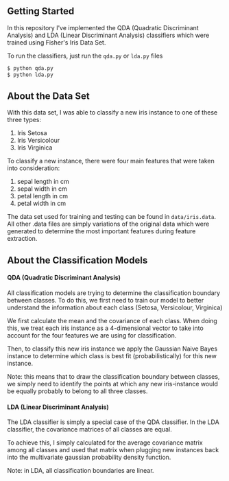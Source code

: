 ## Getting Started
In this repository I've implemented the QDA (Quadratic Discriminant Analysis) and LDA (Linear Discriminant Analysis) classifiers which were trained using Fisher's Iris Data Set.

To run the classifiers, just run the `qda.py` or `lda.py` files
```bash
$ python qda.py
$ python lda.py
```

## About the Data Set
With this data set, I was able to classify a new iris instance to one of these three types:
1. Iris Setosa
2. Iris Versicolour
3. Iris Virginica

To classify a new instance, there were four main features that were taken into consideration:
1. sepal length in cm 
2. sepal width in cm 
3. petal length in cm 
4. petal width in cm

The data set used for training and testing can be found in `data/iris.data`. All other .data files are simply variations of the original data which were generated to determine the most important features during feature extraction.

## About the Classification Models
#### QDA (Quadratic Discriminant Analysis)
All classification models are trying to determine the classification boundary between classes. To do this, we first need to train our model to better understand the information about each class (Setosa, Versicolour, Virginica)

We first calculate the mean and the covariance of each class. When doing this, we treat each iris instance as a 4-dimensional vector to take into account for the four features we are using for classification.

Then, to classify this new iris instance we apply the Gaussian Naive Bayes instance to determine which class is best fit (probabilistically) for this new instance.

Note: this means that to draw the classification boundary between classes, we simply need to identify the points at which any new iris-instance would be equally probably to belong to all three classes.

#### LDA (Linear Discriminant Analysis)
The LDA classifier is simply a special case of the QDA classifier. In the LDA classifier, the covariance matrices of all classes are equal.

To achieve this, I simply calculated for the average covariance matrix among all classes and used that matrix when plugging new instances back into the multivariate gaussian probability density function.

Note: in LDA, all classification boundaries are linear.

